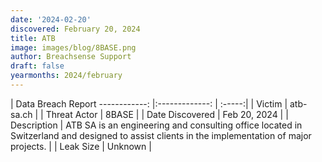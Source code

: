 ```yaml
---
date: '2024-02-20'
discovered: February 20, 2024
title: ATB
image: images/blog/8BASE.png
author: Breachsense Support
draft: false
yearmonths: 2024/february
---
```



| Data Breach Report
------------:     |:-------------:    | :-----:|
| Victim      | atb-sa.ch      | 
| Threat Actor      | 8BASE      | 
| Date Discovered      | Feb 20, 2024      | 
| Description      | ATB SA is an engineering and consulting office located in Switzerland and designed to assist clients in the implementation of major projects.      | 
| Leak Size      | Unknown      | 

